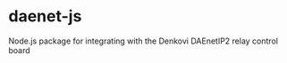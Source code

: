 daenet-js
=========

Node.js package for integrating with the Denkovi DAEnetIP2 relay control board

